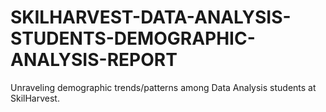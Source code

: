 # SKILHARVEST-DATA-ANALYSIS-STUDENTS-DEMOGRAPHIC-ANALYSIS-REPORT
Unraveling demographic trends/patterns among Data Analysis students at SkilHarvest.
